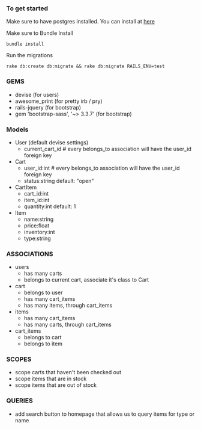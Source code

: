 ### To get started ###
Make sure to have postgres installed. You can install at [here](https://postgresapp.com/)

Make sure to Bundle Install
```
bundle install
```

Run the migrations
```
rake db:create db:migrate && rake db:migrate RAILS_ENV=test
```

### GEMS ###
- devise (for users)
- awesome_print (for pretty irb / pry)
- rails-jquery (for bootstrap)
- gem 'bootstrap-sass', '~> 3.3.7' (for bootstrap)

### Models ###
- User (default devise settings)
  - current_cart_id # every belongs_to association will have the user_id foreign key
- Cart
  - user_id:int # every belongs_to association will have the user_id foreign key
  - status:string default: "open"
- CartItem
  - cart_id:int
  - item_id:int
  - quantity:int default: 1
- Item
  - name:string
  - price:float
  - inventory:int
  - type:string
### ASSOCIATIONS ###
- users
  - has many carts
  - belongs to current cart, associate it's class to Cart
- cart
  - belongs to user
  - has many cart_items
  - has many items, through cart_items
- items
  - has many cart_items
  - has many carts, through cart_items
- cart_items
  - belongs to cart
  - belongs to item

### SCOPES ###
- scope carts that haven't been checked out
- scope items that are in stock
- scope items that are out of stock

### QUERIES ###
- add search button to homepage that allows us to query items for type or name
